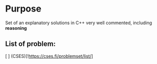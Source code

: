 # Purpose
Set of an explanatory solutions in C++ very well commented, including **reasoning**
## List of problem: 
[ ] (CSES)[!https://cses.fi/problemset/list/]
